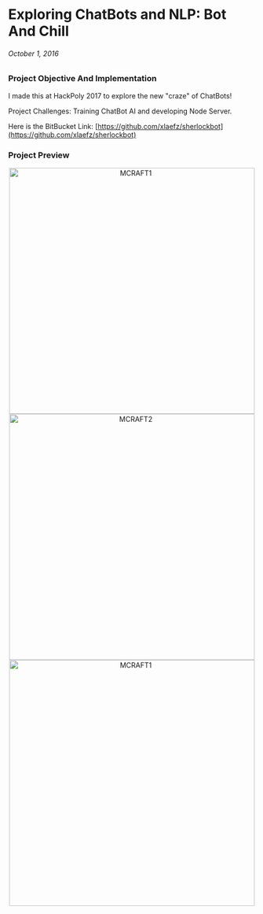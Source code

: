 # Exploring ChatBots and NLP: Bot And Chill
<!---
A Facebook Chatbot to recommend movies based off of what movies you like.
:02/01/17
-->
###### October 1, 2016

### Project Objective And Implementation

I made this at HackPoly 2017 to explore the new "craze" of ChatBots!

Project Challenges: Training ChatBot AI and developing Node Server.

Here is the BitBucket Link: [https://github.com/xlaefz/sherlockbot](https://github.com/xlaefz/sherlockbot)

### Project Preview
<center>


<img src="http://i.imgur.com/RfpcUeM.png" alt="MCRAFT1" width = 500px>


 <img src="http://i.imgur.com/veCYvY7.png" alt="MCRAFT2" width = 500px>


 <img src="http://i.imgur.com/iI68hnM.png" alt="MCRAFT1" width = 500px>    

</center>
